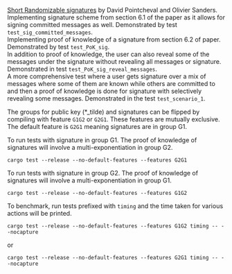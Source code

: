 [Short Randomizable signatures](https://eprint.iacr.org/2015/525) by David Pointcheval and Olivier Sanders.  
Implementing signature scheme from section 6.1 of the paper as it allows for signing committed messages as well. Demonstrated by test `test_sig_committed_messages`.  
Implementing proof of knowledge of a signature from section 6.2 of paper. Demonstrated by test `test_PoK_sig`.  
In addition to proof of knowledge, the user can also reveal some of the messages under the signature without revealing all messages or signature.
Demonstrated in test `test_PoK_sig_reveal_messages`.  
A more comprehensive test where a user gets signature over a mix of messages where some of them are known while 
others are committed to and then a proof of knowledge is done for signature with selectively revealing some messages. Demonstrated in the test `test_scenario_1`.  

  
The groups for public key (*_tilde) and signatures can be flipped by compiling with feature `G1G2` or `G2G1`. These features are mutually exclusive. The default feature is `G2G1` meaning signatures are in group G1. 

To run tests with signature in group G1. The proof of knowledge of signatures will involve a multi-exponentiation in group G2.
```
cargo test --release --no-default-features --features G2G1
```

To run tests with signature in group G2. The proof of knowledge of signatures will involve a multi-exponentiation in group G1.
```
cargo test --release --no-default-features --features G1G2
```

To benchmark, run tests prefixed with `timing` and the time taken for various actions will be printed.
```
cargo test --release --no-default-features --features G1G2 timing -- --nocapture
```

or 
```
cargo test --release --no-default-features --features G2G1 timing -- --nocapture
```